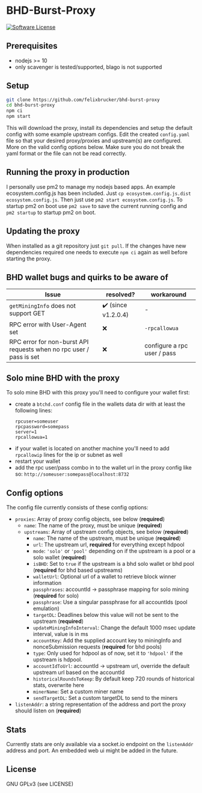 BHD-Burst-Proxy
======

[![Software License](https://img.shields.io/badge/license-GPL--3.0-brightgreen.svg?style=flat-square)](LICENSE)

## Prerequisites

- nodejs >= 10
- only scavenger is tested/supported, blago is not supported

## Setup

```bash
git clone https://github.com/felixbrucker/bhd-burst-proxy
cd bhd-burst-proxy
npm ci
npm start
```
This will download the proxy, install its dependencies and setup the default config with some example upstream configs.
Edit the created `config.yaml` file so that your desired proxy/proxies and upstream(s) are configured. More on the valid config options below.
Make sure you do not break the yaml format or the file can not be read correctly.

## Running the proxy in production

I personally use pm2 to manage my nodejs based apps. An example ecosystem.config.js has been included. Just `cp ecosystem.config.js.dist ecosystem.config.js`.
Then just use `pm2 start ecosystem.config.js`.
To startup pm2 on boot use `pm2 save` to save the current running config and `pm2 startup` to startup pm2 on boot.

## Updating the proxy

When installed as a git repository just `git pull`.
If the changes have new dependencies required one needs to execute `npm ci` again as well before starting the proxy.

## BHD wallet bugs and quirks to be aware of

| Issue                                                               | resolved?                        | workaround                  |
|---------------------------------------------------------------------|----------------------------------|------------------|
| `getMiningInfo` does not support GET | :heavy_check_mark: (since v1.2.0.4) | - |
| RPC error with User-Agent set | :x: | `-rpcallowua` |
| RPC error for non-burst API requests when no rpc user / pass is set | :x: | configure a rpc user / pass |

## Solo mine BHD with the proxy

To solo mine BHD with this proxy you'll need to configure your wallet first:
- create a `btchd.conf` config file in the wallets data dir with at least the following lines:
    ```
    rpcuser=someuser
    rpcpassword=somepass
    server=1
    rpcallowua=1
    ``` 
- if your wallet is located on another machine you'll need to add `rpcallowip` lines for the ip or subnet as well
- restart your wallet
- add the rpc user/pass combo in to the wallet url in the proxy config like so: `http://someuser:somepass@localhost:8732`

## Config options

The config file currently consists of these config options:

- `proxies`: Array of proxy config objects, see below (**required**)
    - `name`: The name of the proxy, must be unique (**required**)
    - `upstreams`: Array of upstream config objects, see below (**required**)
      - `name`: The name of the upstream, must be unique (**required**)
      - `url`: The upstream url, **required** for everything except hdpool
      - `mode`: `'solo'` or `'pool'` depending on if the upstream is a pool or a solo wallet (**required**)
      - `isBHD`: Set to `true` if the upstream is a bhd solo wallet or bhd pool (**required** for bhd based upstreams)
      - `walletUrl`: Optional url of a wallet to retrieve block winner information
      - `passphrases`: accountId -> passphrase mapping for solo mining (**required** for solo)
      - `passphrase`: Use a singular passphrase for all accountIds (pool emulation)
      - `targetDL`: Deadlines below this value will not be sent to the upstream (**required**)
      - `updateMiningInfoInterval`: Change the default 1000 msec update interval, value is in ms
      - `accountKey`: Add the supplied account key to miningInfo and nonceSubmission requests (**required** for bhd pools)
      - `type`: Only used for hdpool as of now, set it to `'hdpool'` if the upstream is hdpool.
      - `accountIdToUrl`: accountId -> upstream url, override the default upstream url based on the accountId
      - `historicalRoundsToKeep`: By default keep 720 rounds of historical stats, overwrite here
      - `minerName`: Set a custom miner name
      - `sendTargetDL`: Set a custom targetDL to send to the miners
- `listenAddr`: a string representation of the address and port the proxy should listen on (**required**)

## Stats

Currently stats are only available via a socket.io endpoint on the `listenAddr` address and port. An embedded web ui might be added in the future.

## License

GNU GPLv3 (see LICENSE)
